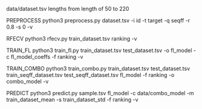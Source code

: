 data/dataset.tsv lengths from length of 50 to 220


PREPROCESS
python3 preprocess.py dataset.tsv -i id -t target -q seqff -r 0.8 -s 0 -v

RFECV
python3 rfecv.py train_dataset.tsv ranking -v

TRAIN_FL
python3 train_fl.py train_dataset.tsv test_dataset.tsv -o fl_model -c fl_model_coeffs -f ranking -v

TRAIN_COMBO
python3 train_combo.py train_dataset.tsv test_dataset.tsv train_seqff_dataset.tsv test_seqff_dataset.tsv  fl_model -f ranking -o combo_model -v

PREDICT
python3 predict.py sample.tsv fl_model -c data/combo_model -m train_dataset_mean -s train_dataset_std -f ranking -v

